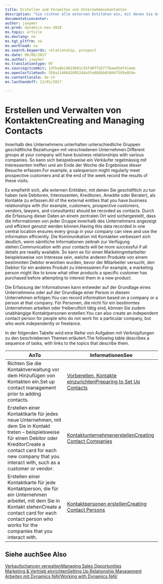 ```yaml
---
title: Erstellen und Verwalten von Unternehmenskontakten
description: "Sie richten alle externen Entitäten ein, mit denen Sie Geschäftsbeziehungen haben (wie Debitoren, Interessenten, Kreditoren und Berater)."
documentationcenter: 
author: jswymer
ms.prod: dynamics-nav-2018
ms.topic: article
ms.devlang: na
ms.tgt_pltfrm: na
ms.workload: na
ms.search.keywords: relationship, prospect
ms.date: 06/06/2017
ms.author: jswymer
ms.translationtype: HT
ms.sourcegitcommit: 1dfba8b14019991c95f40ffd5f7fbaed5df414eb
ms.openlocfilehash: 358a114864289524da3fe8b8bb658447593e924e
ms.contentlocale: de-ch
ms.lasthandoff: 12/01/2017

---
```

# <a name="creating-and-managing-contacts"></a><span data-ttu-id="99db0-103">Erstellen und Verwalten von Kontakten</span><span class="sxs-lookup"><span data-stu-id="99db0-103">Creating and Managing Contacts</span></span>
<span data-ttu-id="99db0-104">Innerhalb des Unternehmens unterhalten unterschiedliche Gruppen geschäftliche Beziehungen mit verschiedenen Unternehmen.</span><span class="sxs-lookup"><span data-stu-id="99db0-104">Different groups at your company will have business relationships with various companies.</span></span> <span data-ttu-id="99db0-105">So kann sich beispielsweise ein Verkäufer regelmässig mit Interessenten treffen und am Ende der Woche die Ergebnisse dieser Besuche erfassen.</span><span class="sxs-lookup"><span data-stu-id="99db0-105">For example, a salesperson might regularly meet prospective customers and at the end of the week record the results of these visits.</span></span>

<span data-ttu-id="99db0-106">Es empfiehlt sich, alle externen Entitäten, mit denen Sie geschäftlich zu tun haben (wie Debitoren, Interessenten, Kreditoren, Anwälte oder Berater), als Kontakte zu erfassen.</span><span class="sxs-lookup"><span data-stu-id="99db0-106">All of the external entities that you have business relationships with (for example, customers, prospective customers, vendors, lawyers, and consultants) should be recorded as contacts.</span></span> <span data-ttu-id="99db0-107">Durch die Erfassung dieser Daten an einem zentralen Ort wird sichergestellt, dass die Informationen von jeder Gruppe innerhalb des Unternehmens angezeigt und effizient genutzt werden können.</span><span class="sxs-lookup"><span data-stu-id="99db0-107">Having this data recorded in one central location ensures every group in your company can view and use the information efficiently.</span></span> <span data-ttu-id="99db0-108">Die Kommunikation mit Kontakten verbessert sich deutlich, wenn sämtliche Informationen zeitnah zur Verfügung stehen.</span><span class="sxs-lookup"><span data-stu-id="99db0-108">Communication with your contacts will be more successful if all details are readily available.</span></span> <span data-ttu-id="99db0-109">So kann es für einen Marketingmitarbeiter beispielsweise von Interesse sein, welche anderen Produkte von einem bestimmten Debitor erworben wurden, bevor der Mitarbeiter versucht, den Debitor für ein anderes Produkt zu interessieren.</span><span class="sxs-lookup"><span data-stu-id="99db0-109">For example, a marketing person might like to know what other products a specific customer has purchased before attempting to interest them in a new product.</span></span>

<span data-ttu-id="99db0-110">Die Erfassung der Informationen kann entweder auf der Grundlage eines Unternehmens oder auf der Grundlage einer Person in diesem Unternehmen erfolgen.</span><span class="sxs-lookup"><span data-stu-id="99db0-110">You can record information based on a company or a person at that company.</span></span> <span data-ttu-id="99db0-111">Für Personen, die nicht für ein bestimmtes Unternehmen arbeiten oder freiberuflich tätig sind, können Sie zudem unabhängige Kontaktpersonen erstellen.</span><span class="sxs-lookup"><span data-stu-id="99db0-111">You can also create an independent contact person for people who do not work for a particular company, but who work independently or freelance.</span></span>

<span data-ttu-id="99db0-112">In der folgenden Tabelle wird eine Reihe von Aufgaben mit Verknüpfungen zu den beschriebenen Themen erläutert.</span><span class="sxs-lookup"><span data-stu-id="99db0-112">The following table describes a sequence of tasks, with links to the topics that describe them.</span></span> 

| <span data-ttu-id="99db0-113">An</span><span class="sxs-lookup"><span data-stu-id="99db0-113">To</span></span> | <span data-ttu-id="99db0-114">Informationen</span><span class="sxs-lookup"><span data-stu-id="99db0-114">See</span></span> |
| --- | --- |
| <span data-ttu-id="99db0-115">Richten Sie die Kontaktverwaltung vor dem Hinzufügen von Kontakten ein.</span><span class="sxs-lookup"><span data-stu-id="99db0-115">Set up contact management prior to adding contacts.</span></span> |[<span data-ttu-id="99db0-116">Vorbereiten, Kontakte einzurichten</span><span class="sxs-lookup"><span data-stu-id="99db0-116">Preparing to Set Up Contacts</span></span>](marketing-setup-contacts.md) |
| <span data-ttu-id="99db0-117">Erstellen einer Kontaktkarte für jedes neue Unternehmen, mit dem Sie in Kontakt treten – beispielsweise für einen Debitor oder Kreditor</span><span class="sxs-lookup"><span data-stu-id="99db0-117">Create a contact card for each new company that you interact with, such as a customer or vendor.</span></span> |[<span data-ttu-id="99db0-118">Kontaktunternehmenerstellen</span><span class="sxs-lookup"><span data-stu-id="99db0-118">Creating Contact Companies</span></span>](marketing-create-contact-companies.md) |
| <span data-ttu-id="99db0-119">Erstellen einer Kontaktkarte für jede Kontaktperson, die für ein Unternehmen arbeitet, mit dem Sie in Kontakt stehen</span><span class="sxs-lookup"><span data-stu-id="99db0-119">Create a contact card for each contact person who works for the companies that you interact with.</span></span> |[<span data-ttu-id="99db0-120">Kontaktpersonen erstellen</span><span class="sxs-lookup"><span data-stu-id="99db0-120">Creating Contact Persons</span></span>](marketing-create-contact-persons.md) |

## <a name="see-also"></a><span data-ttu-id="99db0-121">Siehe auch</span><span class="sxs-lookup"><span data-stu-id="99db0-121">See Also</span></span>
[<span data-ttu-id="99db0-122">Verkaufschancen verwalten</span><span class="sxs-lookup"><span data-stu-id="99db0-122">Managing Sales Opportunities</span></span>](marketing-manage-sales-opportunities.md)  
[<span data-ttu-id="99db0-123">Marketing & Vertrieb einrichten</span><span class="sxs-lookup"><span data-stu-id="99db0-123">Setting Up Relationship Management</span></span>](marketing-setup-marketing.md)  
[<span data-ttu-id="99db0-124">Arbeiten mit Dynamics NAV</span><span class="sxs-lookup"><span data-stu-id="99db0-124">Working with Dynamics NAV</span></span>](ui-work-product.md)  

